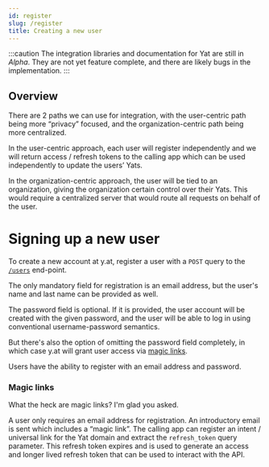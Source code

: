 ```yaml
---
id: register
slug: /register
title: Creating a new user
---
```


:::caution
The integration libraries and documentation for Yat are still in _Alpha_. They are not yet feature complete, and there are likely bugs in the implementation.
:::

## Overview

There are 2 paths we can use for integration, with the user-centric path being more “privacy” focused, and the
organization-centric path being more centralized.

In the user-centric approach, each user will register independently and we will return access / refresh tokens to the
calling app which can be used independently to update the users’ Yats.

In the organization-centric approach, the user will be tied to an organization, giving the organization certain control
over their Yats. This would require a centralized server that would route all requests on behalf of the user.

# Signing up a new user

To create a new account at y.at, register a user with a `POST` query to the
[`/users`](api_reference/index#users) end-point.

The only mandatory field for registration is an email address, but the user's name and last name can be provided as
well.

The password field is optional. If it is provided, the user account will be created with the given password, and the
user will be able to log in using conventional username-password semantics.

But there's also the option of omitting the password field completely, in which case y.at will grant user access via
[magic links](#magic-links).

Users have the ability to register with an email address and password.

### Magic links

What the heck are magic links? I'm glad you asked.

A user only requires an email address for registration. An introductory email is sent which includes a “magic link”. The
calling app can register an intent / universal link for the Yat domain and extract the `refresh_token` query parameter.
This refresh token expires and is used to generate an access and longer lived refresh token that can be used to interact
with the API.
